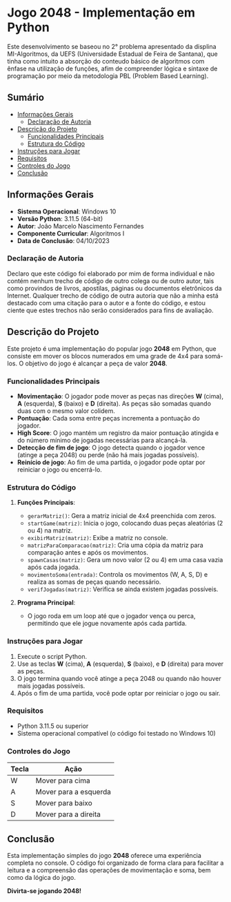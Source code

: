 # Jogo 2048 - Implementação em Python

Este desenvolvimento se baseou no 2° problema apresentado da displina MI-Algoritmos, da UEFS (Universidade Estadual de Feira de Santana), que tinha como intuito a absorção do conteudo básico de algoritmos com ênfase na utilização de funções, afim de compreender lógica e sintaxe de programação por meio da metodologia PBL (Problem Based Learning).

## Sumário

  - [Informações Gerais](#informações-gerais)
    - [Declaração de Autoria](#declaração-de-autoria)
  - [Descrição do Projeto](#descrição-do-projeto)
    - [Funcionalidades Principais](#funcionalidades-principais)
    - [Estrutura do Código](#estrutura-do-código)
  - [Instruções para Jogar](#instruções-para-jogar)
  - [Requisitos](#requisitos)
  - [Controles do Jogo](#controles-do-jogo)
  - [Conclusão](#conclusão)

## Informações Gerais

- **Sistema Operacional**: Windows 10
- **Versão Python**: 3.11.5 (64-bit)
- **Autor**: João Marcelo Nascimento Fernandes
- **Componente Curricular**: Algoritmos I
- **Data de Conclusão**: 04/10/2023

### Declaração de Autoria
Declaro que este código foi elaborado por mim de forma individual e não contém nenhum trecho de código de outro colega ou de outro autor, tais como provindos de livros, apostilas, páginas ou documentos eletrônicos da Internet. Qualquer trecho de código de outra autoria que não a minha está destacado com uma citação para o autor e a fonte do código, e estou ciente que estes trechos não serão considerados para fins de avaliação.

## Descrição do Projeto

Este projeto é uma implementação do popular jogo **2048** em Python, que consiste em mover os blocos numerados em uma grade de 4x4 para somá-los. O objetivo do jogo é alcançar a peça de valor **2048**.

### Funcionalidades Principais

- **Movimentação**: O jogador pode mover as peças nas direções **W** (cima), **A** (esquerda), **S** (baixo) e **D** (direita). As peças são somadas quando duas com o mesmo valor colidem.
- **Pontuação**: Cada soma entre peças incrementa a pontuação do jogador.
- **High Score**: O jogo mantém um registro da maior pontuação atingida e do número mínimo de jogadas necessárias para alcançá-la.
- **Detecção de fim de jogo**: O jogo detecta quando o jogador vence (atinge a peça 2048) ou perde (não há mais jogadas possíveis).
- **Reinício de jogo**: Ao fim de uma partida, o jogador pode optar por reiniciar o jogo ou encerrá-lo.

### Estrutura do Código

1. **Funções Principais**:
   - `gerarMatriz()`: Gera a matriz inicial de 4x4 preenchida com zeros.
   - `startGame(matriz)`: Inicia o jogo, colocando duas peças aleatórias (2 ou 4) na matriz.
   - `exibirMatriz(matriz)`: Exibe a matriz no console.
   - `matrizParaComparacao(matriz)`: Cria uma cópia da matriz para comparação antes e após os movimentos.
   - `spawnCasas(matriz)`: Gera um novo valor (2 ou 4) em uma casa vazia após cada jogada.
   - `movimentoSoma(entrada)`: Controla os movimentos (W, A, S, D) e realiza as somas de peças quando necessário.
   - `verifJogadas(matriz)`: Verifica se ainda existem jogadas possíveis.

2. **Programa Principal**:
   - O jogo roda em um loop até que o jogador vença ou perca, permitindo que ele jogue novamente após cada partida.

### Instruções para Jogar

1. Execute o script Python.
2. Use as teclas **W** (cima), **A** (esquerda), **S** (baixo), e **D** (direita) para mover as peças.
3. O jogo termina quando você atinge a peça 2048 ou quando não houver mais jogadas possíveis.
4. Após o fim de uma partida, você pode optar por reiniciar o jogo ou sair.

### Requisitos

- Python 3.11.5 ou superior
- Sistema operacional compatível (o código foi testado no Windows 10)

### Controles do Jogo

| Tecla | Ação          |
|-------|---------------|
| W     | Mover para cima |
| A     | Mover para a esquerda |
| S     | Mover para baixo |
| D     | Mover para a direita |

## Conclusão

Esta implementação simples do jogo **2048** oferece uma experiência completa no console. O código foi organizado de forma clara para facilitar a leitura e a compreensão das operações de movimentação e soma, bem como da lógica do jogo.

**Divirta-se jogando 2048!**

